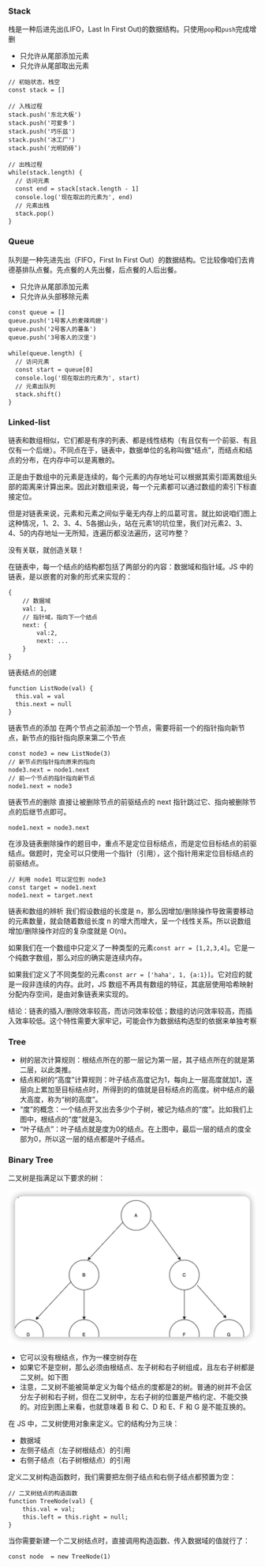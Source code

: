 ### Stack
栈是一种后进先出(LIFO，Last In First Out)的数据结构。只使用`pop`和`push`完成增删

* 只允许从尾部添加元素
* 只允许从尾部取出元素

```
// 初始状态，栈空
const stack = []

// 入栈过程
stack.push('东北大板')
stack.push('可爱多')
stack.push('巧乐兹')
stack.push('冰工厂')
stack.push('光明奶砖’)

// 出栈过程
while(stack.length) {
  // 访问元素
  const end = stack[stack.length - 1]
  console.log('现在取出的元素为', end)
  // 元素出栈
  stack.pop()
}
```

### Queue
队列是一种先进先出（FIFO，First In First Out）的数据结构。它比较像咱们去肯德基排队点餐。先点餐的人先出餐，后点餐的人后出餐。

* 只允许从尾部添加元素
* 只允许从头部移除元素

```
const queue = []
queue.push('1号客人的麦辣鸡翅')
queue.push('2号客人的薯条')
queue.push('3号客人的汉堡')

while(queue.length) {
  // 访问元素
  const start = queue[0]
  console.log('现在取出的元素为', start)
  // 元素出队列
  stack.shift()
}
```

### Linked-list
链表和数组相似，它们都是有序的列表、都是线性结构（有且仅有一个前驱、有且仅有一个后继）。不同点在于，链表中，数据单位的名称叫做“结点”，而结点和结点的分布，在内存中可以是离散的。

正是由于数组中的元素是连续的，每个元素的内存地址可以根据其索引距离数组头部的距离来计算出来。因此对数组来说，每一个元素都可以通过数组的索引下标直接定位。

但是对链表来说，元素和元素之间似乎毫无内存上的瓜葛可言。就比如说咱们图上这种情况，1、2、3、4、5各据山头，站在元素1的坑位里，我们对元素2、3、4、5的内存地址一无所知，连遍历都没法遍历，这可咋整？

没有关联，就创造关联！

在链表中，每一个结点的结构都包括了两部分的内容：数据域和指针域。JS 中的链表，是以嵌套的对象的形式来实现的：

```
{
    // 数据域
    val: 1,
    // 指针域，指向下一个结点
    next: {
        val:2,
        next: ...
    }
}   
```

链表结点的创建
```
function ListNode(val) {
  this.val = val
  this.next = null
}
```

链表节点的添加
在两个节点之前添加一个节点，需要将前一个的指针指向新节点，新节点的指针指向原来第二个节点
```
const node3 = new ListNode(3)
// 新节点的指针指向原来的指向
node3.next = node1.next
// 前一个节点的指针指向新节点
node1.next = node3
```

链表节点的删除
直接让被删除节点的前驱结点的 next 指针跳过它、指向被删除节点的后继节点即可。
```
node1.next = node3.next
```
在涉及链表删除操作的题目中，重点不是定位目标结点，而是定位目标结点的前驱结点。做题时，完全可以只使用一个指针（引用），这个指针用来定位目标结点的前驱结点。
```
// 利用 node1 可以定位到 node3
const target = node1.next  
node1.next = target.next
```

链表和数组的辨析
我们假设数组的长度是 n，那么因增加/删除操作导致需要移动的元素数量，就会随着数组长度 n 的增大而增大，呈一个线性关系。所以说数组增加/删除操作对应的复杂度就是 O(n)。

如果我们在一个数组中只定义了一种类型的元素`const arr = [1,2,3,4]`。它是一个纯数字数组，那么对应的确实是连续内存。

如果我们定义了不同类型的元素`const arr = ['haha', 1, {a:1}]`。它对应的就是一段非连续的内存。此时，JS 数组不再具有数组的特征，其底层使用哈希映射分配内存空间，是由对象链表来实现的。

结论：链表的插入/删除效率较高，而访问效率较低；数组的访问效率较高，而插入效率较低。这个特性需要大家牢记，可能会作为数据结构选型的依据来单独考察

### Tree
* 树的层次计算规则：根结点所在的那一层记为第一层，其子结点所在的就是第二层，以此类推。
* 结点和树的“高度”计算规则：叶子结点高度记为1，每向上一层高度就加1，逐层向上累加至目标结点时，所得到的的值就是目标结点的高度。树中结点的最大高度，称为“树的高度”。
* “度”的概念：一个结点开叉出去多少个子树，被记为结点的“度”。比如我们上图中，根结点的“度”就是3。
* “叶子结点”：叶子结点就是度为0的结点。在上图中，最后一层的结点的度全部为0，所以这一层的结点都是叶子结点。

### Binary Tree
二叉树是指满足以下要求的树：

<img src="../assets/img/algorithm/binaryTree.png" width="900px" hight="231px">

* 它可以没有根结点，作为一棵空树存在
* 如果它不是空树，那么必须由根结点、左子树和右子树组成，且左右子树都是二叉树。如下图
* 注意，二叉树不能被简单定义为每个结点的度都是2的树。普通的树并不会区分左子树和右子树，但在二叉树中，左右子树的位置是严格约定、不能交换的。对应到图上来看，也就意味着 B 和 C、D 和 E、F 和 G 是不能互换的。

在 JS 中，二叉树使用对象来定义。它的结构分为三块：

* 数据域
* 左侧子结点（左子树根结点）的引用
* 右侧子结点（右子树根结点）的引用

定义二叉树构造函数时，我们需要把左侧子结点和右侧子结点都预置为空：
```
// 二叉树结点的构造函数
function TreeNode(val) {
    this.val = val;
    this.left = this.right = null;
}
```
当你需要新建一个二叉树结点时，直接调用构造函数、传入数据域的值就行了：
```
const node  = new TreeNode(1)
```

